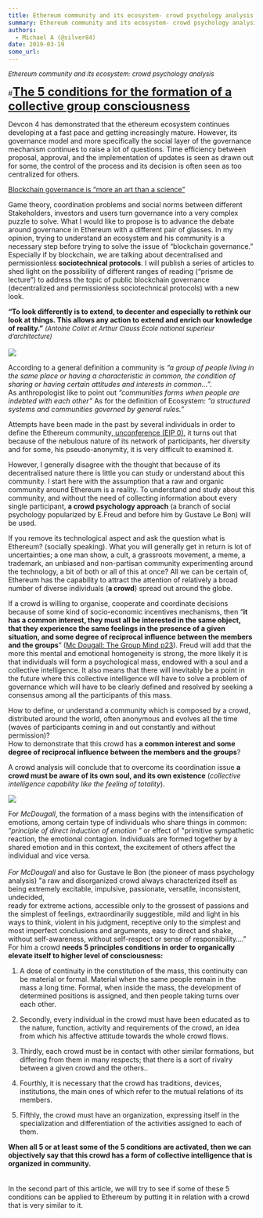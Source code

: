 ```yaml
---
title: Ethereum community and its ecosystem- crowd psychology analysis part 1
summary: Ethereum community and its ecosystem- crowd psychology analysisThe 5 conditions for the formation of a collective group consciousness Devcon 4 has demonstrated that the ethereum ecosystem continues developing at a fast pace and getting increasingly mature. However, its governance model and more specifically the social layer of the governance mechanism continues to raise a lot of questions. Time efficiency between proposal, approval, and the implementation of updates is seen as drawn out for some
authors:
  - Michael A (@silver84)
date: 2019-03-19
some_url: 
---
```


<FONT size="2pt">_Ethereum community and its ecosystem: crowd psychology analysis_</FONT>

#<FONT size="5pt">**<u>The 5 conditions for the formation of a collective group consciousness</u>**</FONT>

Devcon 4 has demonstrated that the ethereum ecosystem continues developing at a fast pace and getting increasingly mature. However, its governance model and more specifically the social layer of the governance mechanism continues to raise a lot of questions.
Time efficiency between proposal, approval, and the implementation of updates is seen as drawn out for some, the control of the process and its decision is often seen as too centralized for others.

[<u>Blockchain governance is “more an art than a science”</u>](https://github.com/lrettig/ethereumbook/blob/governance/contrib/governance.asciidoc)

Game theory, coordination problems and social norms between different Stakeholders, investors and users turn governance into a very complex puzzle to solve. What I would like to propose is to advance the debate around governance in Ethereum with a different pair of glasses. In my opinion, trying to understand an ecosystem and his community is a necessary step before trying to solve the issue of “blockchain governance.” Especially if by blockchain, we are talking about decentralised and permissionless **sociotechnical protocols**. I will publish a series of articles to shed light on the possibility of different ranges of reading (“prisme de lecture”) to address the topic of public blockchain governance (decentralized and permissionless sociotechnical protocols) with a new look.

**“To look differently is to extend, to decenter and especially to rethink our look at things. This allows any action to extend and enrich our knowledge of reality.”**
<FONT size="2pt">_(Antoine Collet et Arthur Clauss Ecole national superieur d’architecture)_</FONT><br/><br/>
![](https://api.kauri.io:443/ipfs/QmZK7XAnD2JvQvD9kk7BiYkWxJDWZXKEHhXcjLB97JwMAi)<br/>

According to a general definition a community is  _“a group of people living in the same place or having a characteristic in common, the condition of sharing or having certain attitudes and interests in common...”._<br/>
As anthropologist like to point out  _“communities forms when people are indebted with each other”_
As for the definition of Ecosystem: _“a structured systems and communities governed by general rules.”_

Attempts have been made in the past by several individuals in order to define the Ethereum community,[ unconference (EIP 0)]( https://ethereum-magicians.org/t/eip0-governance-summit-ahead-of-edcon-in-toronto/251), it turns out that because of the nebulous nature of its network of participants, her diversity and for some, his pseudo-anonymity, it is very difficult to examined it.

However, I generally disagree with the thought that because of its decentralised nature there is little you can study or understand about this community.
I start here with the assumption that a raw and organic community around Ethereum is a reality.
To understand and study about this community, and without the need of collecting information about every single participant, **a crowd psychology approach** (a branch of social psychology popularized by E.Freud and before him by Gustave Le Bon) will be used.

If you remove its technological aspect and ask the question what is Ethereum? (socially speaking). What you will generally get in return is lot of uncertainties; a one man show, a cult, a grassroots movement, a meme, a trademark, an unbiased and non-partisan community experimenting around the technology, a bit of both or all of this at once?
All we can be certain of, Ethereum has the capability to attract the attention of relatively a broad number of diverse individuals (**a crowd**) spread out around the globe.

If a crowd is willing to organise, cooperate and coordinate decisions because of some kind of socio-economic incentives mechanisms, then “**it has a common interest, they must all be interested in the same object, that they experience the same feelings in the presence of a given situation, and some degree of reciprocal influence between the members and the groups**” ([Mc Dougall: The Group Mind p23](https://archive.org/details/groupmind032676mbp/page/n23)). Freud will add that the more this mental and emotional homogeneity is strong, the more likely it is that individuals will form a psychological mass, endowed with a soul and a collective intelligence. It also means that there will inevitably be a point in the future where this collective intelligence will have to solve a problem of governance which will have to be clearly defined and resolved by seeking a consensus among all the participants of this mass.

How to define, or understand a community which is composed by a crowd, distributed around the world, often anonymous and evolves all the time (waves of participants coming in and out constantly and without permission)?<br/>
How to demonstrate that this crowd has **a common interest and some degree of reciprocal influence between the members and the groups**?

A crowd analysis will conclude that to overcome its coordination issue **a crowd must be aware of its own soul, and its own existence** (_collective intelligence capability like the feeling of totality_).<br/>

![](https://api.kauri.io:443/ipfs/QmaPAuEh3BxMVwqi4UnRGJS5EVNJDhXeSXxdD5zxpTbm3A)<br/>

For _McDougall_, the formation of a mass begins with the intensification of emotions, among certain type of individuals who share things in common: “_principle of direct induction of emotion_ ” or effect of "primitive sympathetic reaction, the emotional contagion. Individuals are formed together by a shared emotion and in this context, the excitement of others affect the individual and vice versa.<br/><br/>
 _For McDougall_ and also for Gustave le Bon (the pioneer of mass psychology analysis) "a raw and disorganized crowd always characterized itself as being extremely excitable, impulsive, passionate, versatile, inconsistent, undecided,<br/> ready for extreme actions, accessible only to the grossest of passions and the simplest of feelings, extraordinarily suggestible, mild and light in his ways to think, violent in his judgment, receptive only to the simplest and most imperfect conclusions and arguments, easy to direct and shake, without self-awareness, without self-respect or sense of responsibility…." For him a crowd **needs 5 principles conditions in order to organically elevate itself to higher level of consciousness:**


1.  A dose of continuity in the constitution of the mass, this continuity can be material or formal. Material when the same people remain in the mass a long time. Formal, when inside the mass, the development of determined positions is assigned, and then people taking turns over each other.

2.  Secondly, every individual in the crowd must have been educated as to the nature, function, activity and requirements of the crowd, an idea from which his affective attitude towards the whole crowd flows.

3.  Thirdly, each crowd must be in contact with other similar formations, but differing from them in many respects; that there is a sort of rivalry between a given crowd and the others..

4.  Fourthly, it is necessary that the crowd has traditions, devices, institutions, the main ones of which refer to the mutual relations of its members.
 
5.  Fifthly, the crowd must have an organization, expressing itself in the specialization and differentiation of the activities assigned to each of them.

**When all 5 or at least some of the 5 conditions are activated, then we can objectively say that this crowd has a form of collective intelligence that is organized in community.**<br/><br/><br/>
In the second part of this article, we will try to see if some of these 5 conditions can be applied to Ethereum by putting it in relation with a crowd that is very similar to it.

